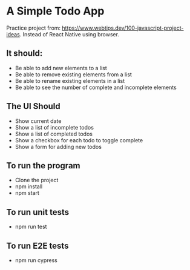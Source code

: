 # A Simple Todo App
Practice project from: https://www.webtips.dev/100-javascript-project-ideas. Instead of React Native using browser.

## It should:
* Be able to add new elements to a list
* Be able to remove existing elements from a list
* Be able to rename existing elements in a list
* Be able to see the number of complete and incomplete elements

## The UI Should
* Show current date
* Show a list of incomplete todos
* Show a list of completed todos
* Show a checkbox for each todo to toggle complete
* Show a form for adding new todos

## To run the program
* Clone the project
* npm install
* npm start

## To run unit tests
* npm run test

## To run E2E tests
* npm run cypress